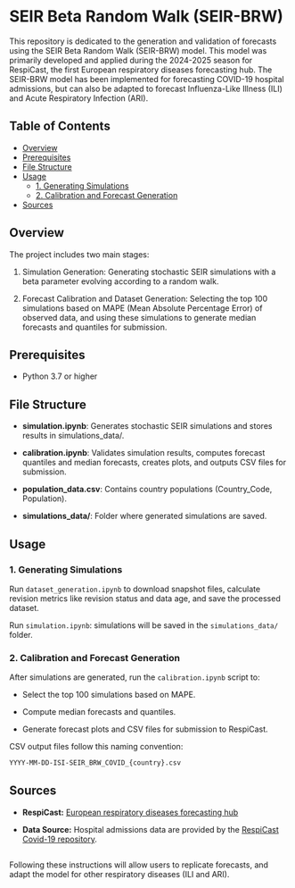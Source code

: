 # SEIR Beta Random Walk (SEIR-BRW) 

This repository is dedicated to the generation and validation of forecasts using the SEIR Beta Random Walk (SEIR-BRW) model. This model was primarily developed and applied during the 2024-2025 season for RespiCast, the first European respiratory diseases forecasting hub. The SEIR-BRW model has been implemented for forecasting COVID-19 hospital admissions, but can also be adapted to forecast Influenza-Like Illness (ILI) and Acute Respiratory Infection (ARI).

## Table of Contents

- [Overview](#overview)
- [Prerequisites](#prerequisites)
- [File Structure](#file-structure)
- [Usage](#usage)
  - [1. Generating Simulations](#1-generating-simulations)
  - [2. Calibration and Forecast Generation](#2-validation-and-forecast-generation)
- [Sources](#sources)

## Overview

The project includes two main stages:

1. Simulation Generation: Generating stochastic SEIR simulations with a beta parameter evolving according to a random walk.

2. Forecast Calibration and Dataset Generation: Selecting the top 100 simulations based on MAPE (Mean Absolute Percentage Error) of observed data, and using these simulations to generate median forecasts and quantiles for submission.

## Prerequisites

- Python 3.7 or higher

## File Structure

- **simulation.ipynb**: Generates stochastic SEIR simulations and stores results in simulations_data/.

- **calibration.ipynb**: Validates simulation results, computes forecast quantiles and median forecasts, creates plots, and outputs CSV files for submission.

- **population_data.csv**: Contains country populations (Country_Code, Population).

- **simulations_data/**: Folder where generated simulations are saved.



## Usage

### 1. Generating Simulations

Run `dataset_generation.ipynb` to download snapshot files, calculate revision metrics like revision status and data age, and save the processed dataset.

Run `simulation.ipynb`: simulations will be saved in the `simulations_data/` folder.

### 2. Calibration and Forecast Generation

After simulations are generated, run the `calibration.ipynb` script to:

- Select the top 100 simulations based on MAPE.

- Compute median forecasts and quantiles.

- Generate forecast plots and CSV files for submission to RespiCast.

CSV output files follow this naming convention:

```bash
YYYY-MM-DD-ISI-SEIR_BRW_COVID_{country}.csv
```

## Sources

- **RespiCast:** [European respiratory diseases forecasting hub](https://github.com/european-modelling-hubs/RespiCast-Covid19)

- **Data Source:** Hospital admissions data are provided by the [RespiCast Covid-19 repository](https://github.com/european-modelling-hubs/RespiCast-Covid19).

##

Following these instructions will allow users to replicate forecasts, and adapt the model for other respiratory diseases (ILI and ARI).
